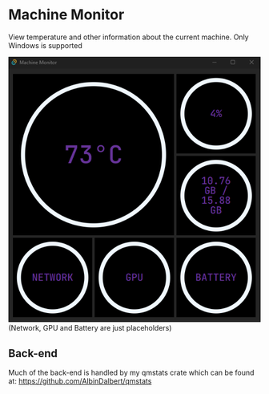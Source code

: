 # Machine Monitor

View temperature and other information about the current machine.
Only Windows is supported

![image](app.png)
(Network, GPU and Battery are just placeholders)

## Back-end
Much of the back-end is handled by my qmstats crate which can be found at: https://github.com/AlbinDalbert/qmstats
